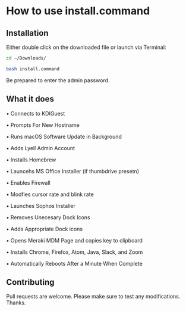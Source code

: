 # How to use install.command

## Installation

Either double click on the downloaded file or launch via Terminal:

```bash
cd ~/Downloads/
```
```bash
bash install.command
```
Be prepared to enter the admin password.

## What it does

• Connects to KDIGuest

• Prompts For New Hostname

• Runs macOS Software Update in Background

• Adds Lyell Admin Account

• Installs Homebrew

• Launcehs MS Office Installer (if thumbdrive presetn)

• Enables Firewall 

• Modfies cursor rate and blink rate

• Launches Sophos Installer

• Removes Unecesary Dock Icons

• Adds Appropriate Dock icons 

• Opens Meraki MDM Page and copies key to clipboard

• Installs Chrome, Firefox, Atom, Java, Slack, and Zoom

• Automatically Reboots After a Minute When Complete


## Contributing
Pull requests are welcome. Please make sure to test any modifications. Thanks. 
